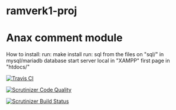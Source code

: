 # ramverk1-proj

Anax comment module
==================================

How to install:
run: make install
run: sql from the files on "sql/" in mysql/mariadb database
start server local in "XAMPP" first page in "htdocs/" 


[![Travis CI](https://api.travis-ci.org/KifeKenny/ramverk1-proj.svg?branch=master)](https://travis-ci.org/KifeKenny/ramverk1-proj)

[![Scrutinizer Code Quality](https://scrutinizer-ci.com/g/KifeKenny/ramverk1-proj/badges/quality-score.png?b=master)](https://scrutinizer-ci.com/g/KifeKenny/ramverk1-proj/)

[![Scrutinizer Build Status](https://scrutinizer-ci.com/g/KifeKenny/ramverk1-proj/badges/build.png?b=master)](https://scrutinizer-ci.com/g/KifeKenny/ramverk1-proj/)
